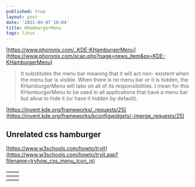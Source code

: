 ```yaml
---
published: true
layout: post
date: '2021-04-07 10:04'
title: KHamburgerMenu
tags: linux 
---
```

[https://www.phoronix.com/..KDE-KHamburgerMenu](https://www.phoronix.com/scan.php?page=news_item&px=KDE-KHamburgerMenu)
> It substitutes the menu bar meaning that it will act non-
existent when the menu bar is visible. When there is no menu bar or it is
hidden, the KHamburgerMenu will take on all of its responsibilities. I mean for this KHamburgerMenu to be used in all applications that have a menu bar but allow to hide it (or have it hidden by default).

[https://invent.kde.org/frameworks/..requests/25](https://invent.kde.org/frameworks/kconfigwidgets/-/merge_requests/25)

## Unrelated css hamburger

[https://www.w3schools.com/howto/tryit](https://www.w3schools.com/howto/tryit.asp?filename=tryhow_css_menu_icon_js)

<style>
.kcontainer {
  display: inline-block;
  cursor: pointer;
}

.bar1, .bar2, .bar3 {
  width: 35px;
  height: 5px;
  background-color: #aaa;
  margin: 6px 0;
  transition: 0.4s;
}

.change .bar1 {
  -webkit-transform: rotate(-45deg) translate(-9px, 6px);
  transform: rotate(-45deg) translate(-9px, 6px);
}

.change .bar2 {opacity: 0;}

.change .bar3 {
  -webkit-transform: rotate(45deg) translate(-8px, -8px);
  transform: rotate(45deg) translate(-8px, -8px);
}
</style>

<div class="kcontainer" onclick="myFunction(this)">
  <div class="bar1"></div>
  <div class="bar2"></div>
  <div class="bar3"></div>
</div>

<script>
function myFunction(x) {
  x.classList.toggle("change");
}
</script>

